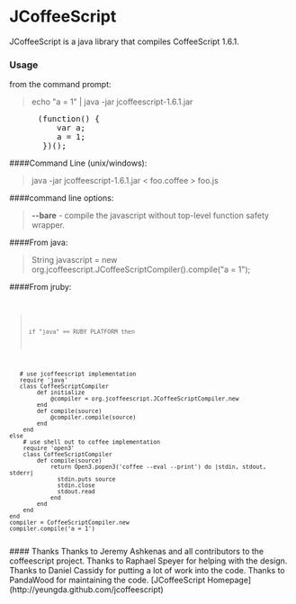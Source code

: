 # JCoffeeScript

JCoffeeScript is a java library that compiles CoffeeScript 1.6.1.

### Usage
from the command prompt:
>    echo "a = 1" | java -jar jcoffeescript-1.6.1.jar
<pre>
      (function() {
          var a;
          a = 1;
       })();
</pre>

####Command Line (unix/windows): 
>    java -jar jcoffeescript-1.6.1.jar < foo.coffee > foo.js

####command line options:  
>    __--bare__   - compile the javascript without top-level function safety wrapper.  

####From java:
>    String javascript = new org.jcoffeescript.JCoffeeScriptCompiler().compile("a = 1");

####From jruby:
<code>
>     if "java" == RUBY_PLATFORM then
       # use jcoffeescript implementation
       require 'java'
       class CoffeeScriptCompiler
            def initialize
                @compiler = org.jcoffeescript.JCoffeeScriptCompiler.new
            end
            def compile(source)
                @compiler.compile(source)
            end
        end
    else
        # use shell out to coffee implementation
        require 'open3'
        class CoffeeScriptCompiler
            def compile(source)
                return Open3.popen3('coffee --eval --print') do |stdin, stdout, stderr|
                  stdin.puts source
                  stdin.close
                  stdout.read
                end
            end
        end
    end
    compiler = CoffeeScriptCompiler.new
    compiler.compile('a = 1')
</code>
#### Thanks
Thanks to Jeremy Ashkenas and all contributors to the coffeescript project.    
Thanks to Raphael Speyer for helping with the design.  
Thanks to Daniel Cassidy for putting a lot of work into the code.  
Thanks to PandaWood for maintaining the code.  
[JCoffeeScript Homepage](http://yeungda.github.com/jcoffeescript)
